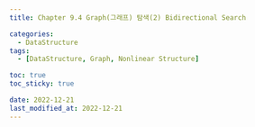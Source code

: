 ```yaml
---
title: Chapter 9.4 Graph(그래프) 탐색(2) Bidirectional Search

categories: 
  - DataStructure
tags:
  - [DataStructure, Graph, Nonlinear Structure]

toc: true
toc_sticky: true

date: 2022-12-21
last_modified_at: 2022-12-21
---
```

